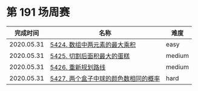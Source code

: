 # 第 191 场周赛

**完成时间**|**名称**|**难度**
------------|--------|------------
2020.05.31|[5424. 数组中两元素的最大乘积](./5424.%20数组中两元素的最大乘积)|easy
2020.05.31|[5425. 切割后面积最大的蛋糕](./5425.%20切割后面积最大的蛋糕)|medium
2020.05.31|[5426. 重新规划路线](./5426.%20重新规划路线)|medium
2020.05.31|[5427. 两个盒子中球的颜色数相同的概率](./5427.%20两个盒子中球的颜色数相同的概率)|hard
